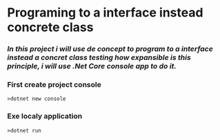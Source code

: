 # Programing to a interface instead concrete class

### **_In this project i will use de concept to program to a interface instead a concret class testing how expansible is this principle, i will use .Net Core console app to do it._**

### First create project console

```
>dotnet new console
```

### Exe localy application

```
>dotnet run
```
